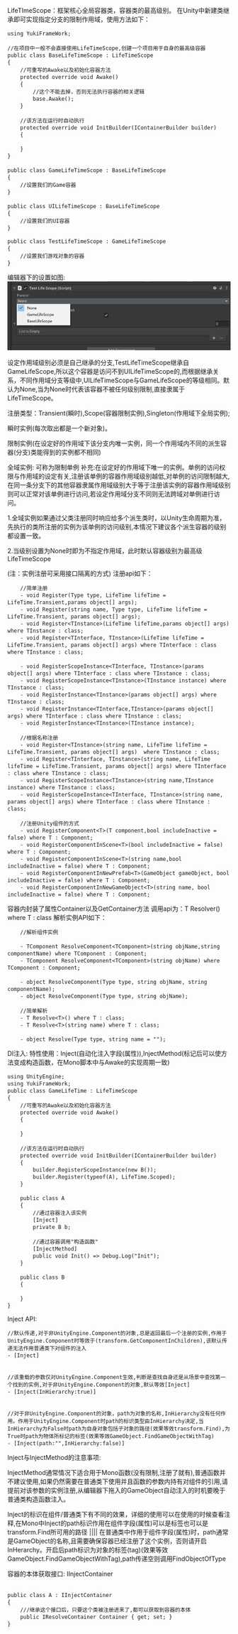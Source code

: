 LifeTImeScope：框架核心全局容器类，容器类的最高级别。
在Unity中新建类继承即可实现指定分支的限制作用域，使用方法如下：

```
using YukiFrameWork;

//在项目中一般不会直接使用LifeTimeScope,创建一个项目用于自身的最高级容器
public class BaseLifeTimeScope : LifeTimeScope
{
    //可重写的Awake以及初始化容器方法
    protected override void Awake()
    {
        //这个不能去掉，否则无法执行容器的相关逻辑
        base.Awake();
    }
    
    //该方法在运行时自动执行
    protected override void InitBuilder(IContainerBuilder builder)
    {

    }
}

public class GameLifeTimeScope : BaseLifeTimeScope
{
    //设置我们的Game容器
}

public class UILifeTimeScope : BaseLifeTimeScope
{
    //设置我们的UI容器
}

```

```
public class TestLifeTimeScope : GameLifeTimeScope
{
    //设置我们游戏对象的容器
}
```

编辑器下的设置如图:
![输入图片说明](Texture/1.png)

设定作用域级别必须是自己继承的分支,TestLifeTimeScope继承自GameLifeScope,所以这个容器是访问不到UILifeTimeScope的,而根据继承关系，不同作用域分支等级中,UILifeTimeScope与GameLifeScope的等级相同。默认为None,当为None时代表该容器不被任何级别限制,直接隶属于LifeTimeScope。

注册类型：Transient(瞬时),Scope(容器限制实例),Singleton(作用域下全局实例);

瞬时实例(每次取出都是一个新对象)。

限制实例(在设定好的作用域下该分支内唯一实例，同一个作用域内不同的派生容器(分支)类能得到的实例都不相同)

全域实例: 可称为限制单例 补充:在设定好的作用域下唯一的实例。单例的访问权限与作用域的设定有关,注册该单例的容器作用域级别越低,对单例的访问限制越大,在同一条分支下的其他容器隶属作用域级别大于等于注册该实例的容器作用域级别则可以正常对该单例进行访问,若设定作用域分支不同则无法跨域对单例进行访问。

1.全域实例如果通过父类注册同时响应给多个派生类时，以Unity生命周期为准，先执行的类所注册的实例为该单例的访问级别,本情况下建议各个派生容器的级别都设置一致。

2.当级别设置为None时即为不指定作用域，此时默认容器级别为最高级LifeTimeScope

(注：实例注册可采用接口隔离的方式)
注册api如下：

        //简单注册
        - void Register(Type type, LifeTime lifeTime = LifeTime.Transient,params object[] args);
        - void Register(string name, Type type, LifeTime lifeTime = LifeTime.Transient, params object[] args);
        - void Register<TInstance>(LifeTime lifeTime,params object[] args) where TInstance : class;
        - void Register<TInterface, TInstance>(LifeTime lifeTime = LifeTime.Transient, params object[] args) where TInterface : class where TInstance : class;

        - void RegisterScopeInstance<TInterface, TInstance>(params object[] args) where TInterface : class where TInstance : class;
        - void RegisterScopeInstance<TInstance>(TInstance instance) where TInstance : class;       
        - void RegisterInstance<TInstance>(params object[] args) where TInstance : class;
        - void RegisterInstance<TInterface,TInstance>(params object[] args) where TInterface : class where TInstance : class;
        - void RegisterInstance<TInstance>(TInstance instance);

        //根据名称注册
        - void Register<TInstance>(string name, LifeTime lifeTime = LifeTime.Transient, params object[] args)  where TInstance : class;
        - void Register<TInterface, TInstance>(string name, LifeTime lifeTime = LifeTime.Transient, params object[] args) where TInterface : class where TInstance : class;
        - void RegisterScopeInstance<TInstance>(string name,TInstance instance) where TInstance : class;     
        - void RegisterScopeInstance<TInterface, TInstance>(string name, params object[] args) where TInterface : class where TInstance : class;    

        //注册Unity组件的方式
        - void RegisterComponent<T>(T component,bool includeInactive = false) where T : Component;
        - void RegisterComponentInScene<T>(bool includeInactive = false) where T : Component;
        - void RegisterComponentInScene<T>(string name,bool includeInactive = false) where T : Component;
        - void RegisterComponentInNewPrefab<T>(GameObject gameObject, bool includeInactive = false) where T : Component;
        - void RegisterComponentInNewGameObject<T>(string name, bool includeInactive = false) where T : Component;    

容器内封装了属性Container以及GetContainer方法
调用api为：T Resolver<T>() where T : class
解析实例API如下：

        //解析组件实例

        - TComponent ResolveComponent<TComponent>(string objName,string componentName) where TComponent : Component;
        - TComponent ResolveComponent<TComponent>(string objName) where TComponent : Component;

        - object ResolveComponent(Type type, string objName, string componentName);
        - object ResolveComponent(Type type, string objName);

        //简单解析
        - T Resolve<T>() where T : class;
        - T Resolve<T>(string name) where T : class;

        - object Resolve(Type type, string name = "");

DI注入: 特性使用：Inject(自动化注入字段(属性)),InjectMethod(标记后可以使方法变成构造函数，在Mono脚本中与Awake的实现周期一致)
```
using UnityEngine;
using YukiFrameWork;
public class GameLifeTime : LifeTimeScope
{
    //可重写的Awake以及初始化容器方法
    protected override void Awake()
    {

    }
    
    //该方法在运行时自动执行
    protected override void InitBuilder(IContainerBuilder builder)
    {
        builder.RegisterScopeInstance(new B());
        builder.Register(typeof(A), LifeTime.Scoped);
    }

    public class A
    {
        //通过容器注入该实例
        [Inject]
        private B b;

        //通过容器调用"构造函数"
        [InjectMethod]
        public void Init() => Debug.Log("Init");
    }

    public class B
    {

    }
}

```  

Inject API: 

    //默认传递,对于非UnityEngine.Component的对象,总是返回最后一个注册的实例,作用于UnityEngine.Component时等效于(transform.GetComponentInChildren),该默认传递无法作用普通类下对组件的注入
    - [Inject]


    //该重载的参数仅对UnityEngine.Component生效,判断是查找自身还是从场景中查找第一个找到的实例,对于非UnityEngine.Component的对象,默认等效[Inject]
    - [Inject(InHierarchy:true)]


    //对于非UnityEngine.Component的对象，path为对象的名称,InHierarchy没有任何作用。作用于UnityEngine.Component时path的标识类型由InHierarchy决定,当InHierarchy为False时path为自身对象包括子对象的路径(效果等效transform.Find),为True时path为物体所标记的标签(效果等效GameObject.FindGameObjectWithTag)
    - [Inject(path:"",InHierarchy:false)]

Inject与InjectMethod的注意事项:


InjectMethod通常情况下适合用于Mono函数(没有限制,注册了就有),普通函数并不建议使用,如果仍然需要在普通类下使用并且函数的参数内持有对组件的引用,请提前对该参数的实例注册,从编辑器下拖入的GameObject自动注入的时机要晚于普通类构造函数注入。

Inject的标识在组件/普通类下有不同的效果，详细的使用可以在使用的时候查看注释,在Mono中Inject的path标识作用在组件字段(属性)可以是标签也可以是transform.Find所可用的路径 |||| 在普通类中作用于组件字段(属性)时，path通常是GameObject的名称,且需要确保容器已经注册了这个实例，否则请开启InHerarchy。开启后path标识为对象的标签(tag)(效果等效GameObject.FindGameObjectWithTag),path传递空则调用FindObjectOfType   

容器的本体获取接口: IInjectContainer

```

public class A : IInjectContainer
{
    ///继承这个接口后，只要这个类被注册进来了,都可以获取到容器的本体
    public IResolveContainer Container { get; set; }
}

```

